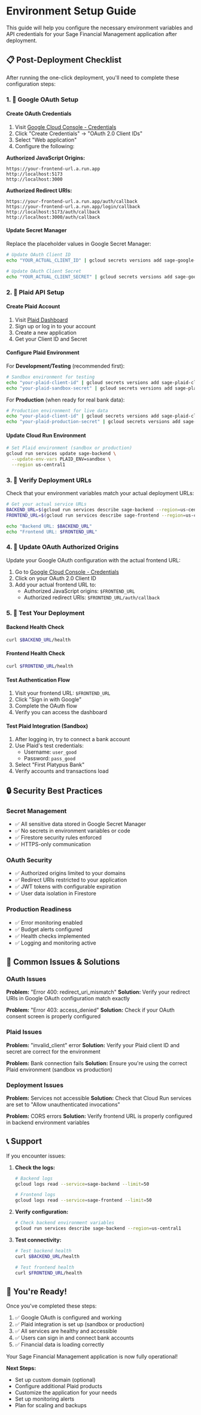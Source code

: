 # Environment Setup Guide

This guide will help you configure the necessary environment variables and API credentials for your Sage Financial Management application after deployment.

## 📋 Post-Deployment Checklist

After running the one-click deployment, you'll need to complete these configuration steps:

### 1. 🔐 Google OAuth Setup

#### Create OAuth Credentials

1. Visit [Google Cloud Console - Credentials](https://console.cloud.google.com/apis/credentials)
2. Click "Create Credentials" → "OAuth 2.0 Client IDs"
3. Select "Web application"
4. Configure the following:

**Authorized JavaScript Origins:**
```
https://your-frontend-url.a.run.app
http://localhost:5173
http://localhost:3000
```

**Authorized Redirect URIs:**
```
https://your-frontend-url.a.run.app/auth/callback
https://your-frontend-url.a.run.app/login/callback
http://localhost:5173/auth/callback
http://localhost:3000/auth/callback
```

#### Update Secret Manager

Replace the placeholder values in Google Secret Manager:

```bash
# Update OAuth Client ID
echo "YOUR_ACTUAL_CLIENT_ID" | gcloud secrets versions add sage-google-oauth-client-id --data-file=-

# Update OAuth Client Secret
echo "YOUR_ACTUAL_CLIENT_SECRET" | gcloud secrets versions add sage-google-oauth-client-secret --data-file=-
```

### 2. 🏦 Plaid API Setup

#### Create Plaid Account

1. Visit [Plaid Dashboard](https://dashboard.plaid.com/)
2. Sign up or log in to your account
3. Create a new application
4. Get your Client ID and Secret

#### Configure Plaid Environment

For **Development/Testing** (recommended first):
```bash
# Sandbox environment for testing
echo "your-plaid-client-id" | gcloud secrets versions add sage-plaid-client-id --data-file=-
echo "your-plaid-sandbox-secret" | gcloud secrets versions add sage-plaid-secret --data-file=-
```

For **Production** (when ready for real bank data):
```bash
# Production environment for live data
echo "your-plaid-client-id" | gcloud secrets versions add sage-plaid-client-id --data-file=-
echo "your-plaid-production-secret" | gcloud secrets versions add sage-plaid-secret --data-file=-
```

#### Update Cloud Run Environment

```bash
# Set Plaid environment (sandbox or production)
gcloud run services update sage-backend \
  --update-env-vars PLAID_ENV=sandbox \
  --region us-central1
```

### 3. 🔧 Verify Deployment URLs

Check that your environment variables match your actual deployment URLs:

```bash
# Get your actual service URLs
BACKEND_URL=$(gcloud run services describe sage-backend --region=us-central1 --format='value(status.url)')
FRONTEND_URL=$(gcloud run services describe sage-frontend --region=us-central1 --format='value(status.url)')

echo "Backend URL: $BACKEND_URL"
echo "Frontend URL: $FRONTEND_URL"
```

### 4. 🎯 Update OAuth Authorized Origins

Update your Google OAuth configuration with the actual frontend URL:

1. Go to [Google Cloud Console - Credentials](https://console.cloud.google.com/apis/credentials)
2. Click on your OAuth 2.0 Client ID
3. Add your actual frontend URL to:
   - Authorized JavaScript origins: `$FRONTEND_URL`
   - Authorized redirect URIs: `$FRONTEND_URL/auth/callback`

### 5. 🧪 Test Your Deployment

#### Backend Health Check
```bash
curl $BACKEND_URL/health
```

#### Frontend Health Check
```bash
curl $FRONTEND_URL/health
```

#### Test Authentication Flow
1. Visit your frontend URL: `$FRONTEND_URL`
2. Click "Sign in with Google"
3. Complete the OAuth flow
4. Verify you can access the dashboard

#### Test Plaid Integration (Sandbox)
1. After logging in, try to connect a bank account
2. Use Plaid's test credentials:
   - Username: `user_good`
   - Password: `pass_good`
3. Select "First Platypus Bank"
4. Verify accounts and transactions load

## 🔒 Security Best Practices

### Secret Management

- ✅ All sensitive data stored in Google Secret Manager
- ✅ No secrets in environment variables or code
- ✅ Firestore security rules enforced
- ✅ HTTPS-only communication

### OAuth Security

- ✅ Authorized origins limited to your domains
- ✅ Redirect URIs restricted to your application
- ✅ JWT tokens with configurable expiration
- ✅ User data isolation in Firestore

### Production Readiness

- ✅ Error monitoring enabled
- ✅ Budget alerts configured
- ✅ Health checks implemented
- ✅ Logging and monitoring active

## 🚨 Common Issues & Solutions

### OAuth Issues

**Problem:** "Error 400: redirect_uri_mismatch"
**Solution:** Verify your redirect URIs in Google OAuth configuration match exactly

**Problem:** "Error 403: access_denied"
**Solution:** Check if your OAuth consent screen is properly configured

### Plaid Issues

**Problem:** "invalid_client" error
**Solution:** Verify your Plaid client ID and secret are correct for the environment

**Problem:** Bank connection fails
**Solution:** Ensure you're using the correct Plaid environment (sandbox vs production)

### Deployment Issues

**Problem:** Services not accessible
**Solution:** Check that Cloud Run services are set to "Allow unauthenticated invocations"

**Problem:** CORS errors
**Solution:** Verify frontend URL is properly configured in backend environment variables

## 📞 Support

If you encounter issues:

1. **Check the logs:**
   ```bash
   # Backend logs
   gcloud logs read --service=sage-backend --limit=50
   
   # Frontend logs
   gcloud logs read --service=sage-frontend --limit=50
   ```

2. **Verify configuration:**
   ```bash
   # Check backend environment variables
   gcloud run services describe sage-backend --region=us-central1
   ```

3. **Test connectivity:**
   ```bash
   # Test backend health
   curl $BACKEND_URL/health
   
   # Test frontend health
   curl $FRONTEND_URL/health
   ```

## 🎉 You're Ready!

Once you've completed these steps:

1. ✅ Google OAuth is configured and working
2. ✅ Plaid integration is set up (sandbox or production)
3. ✅ All services are healthy and accessible
4. ✅ Users can sign in and connect bank accounts
5. ✅ Financial data is loading correctly

Your Sage Financial Management application is now fully operational!

**Next Steps:**
- Set up custom domain (optional)
- Configure additional Plaid products
- Customize the application for your needs
- Set up monitoring alerts
- Plan for scaling and backups